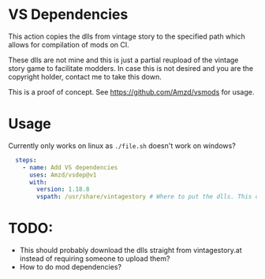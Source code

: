 # VS Dependencies

This action copies the dlls from vintage story to the specified path which allows for compilation of mods on CI.

These dlls are not mine and this is just a partial reupload of the vintage story game to facilitate modders. In case this is not desired and you are the copyright holder, contact me to take this down.

This is a proof of concept. See https://github.com/Amzd/vsmods for usage.

# Usage

Currently only works on linux as `./file.sh` doesn't work on windows? 

```yaml
  steps:
    - name: Add VS dependencies
      uses: Amzd/vsdep@v1
      with:
        version: 1.18.8
        vspath: /usr/share/vintagestory # Where to put the dlls. This depends on what path you use in your csproj file
```

# TODO: 
- This should probably download the dlls straight from vintagestory.at instead of requiring someone to upload them?
- How to do mod dependencies?
